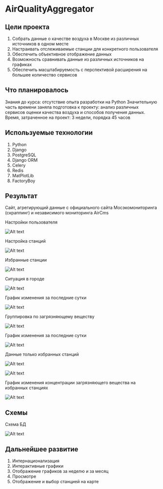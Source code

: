 # AirQualityAggregator

## Цели проекта

 1. Собрать данные о качестве воздуха в Москве из различных источников в одном месте
 2. Настраивать отслеживаемые станции для конкретного пользователя
 3. Обеспечить объективное отображение данных 
 4. Возможность сравнивать данные из различных источников на графиках
 5. Обеспечить масштабируемость с перспективой расширения на большее количество сервисов
 
 ## Что планировалось
 
 Знания до курса: отсутствие опыта разработки на Python
 Значительную часть времени заняла подготовка к проекту: анализ различных сервисов оценки качества воздуха и способов получения данных.
 Время, затраченное на проект: 3 недели, порядка 45 часов
 
 ## Используемые технологии
 
 1. Python
 2. Django
 3. PostgreSQL
 4. Django ORM
 5. Celery 
 6. Redis
 7. MatPlotLib
 8. FactoryBoy
 
 ## Результат
 
 Сайт, агрегирующий данные с официального сайта Мосэкомониторинга (скраппинг) и независимого мониторинга AirCms
 
 Настройки пользователя
 
 ![Alt text](img/User_settings.png?raw=true "Схема БД")
 
 Настройка станций 
 
 ![Alt text](img/My_stations_settings_all.png?raw=true "Схема БД")
 
 Избранные станции 
 
 ![Alt text](img/My_stations_settings.png?raw=true "Схема БД")
  
  
 Ситуация в городе 
 
 ![Alt text](img/Main_screen_by_service.png?raw=true "Схема БД")  
 
 График изменения за последние сутки
 
 ![Alt text](img/My_stations_by_substance.png?raw=true "Схема БД") 
 
 Группировка по загрязняющему веществу
 
 ![Alt text](img/Main_screen_by_substance.png?raw=true "Схема БД")  
 
 График изменения за последние сутки
 
 ![Alt text](img/Graph_by_services.png?raw=true "Схема БД")   
 
 Данные только избранных станций
 
 ![Alt text](img/My_stations_by_service.png?raw=true "Схема БД")     
 
 ![Alt text](img/My_stations_by_substance.png?raw=true "Схема БД")  
 
 График изменения концентрации загрязняющего вещества на избранных станциях
 
 ![Alt text](img/My_stations_graph_by_substance.png?raw=true "Схема БД") 
 
 ## Схемы

Схема БД

![Alt text](img/ERScheme.png?raw=true "Схема БД")
 
 ## Дальнейшее развитие
  1. Интернационализация
  2. Интерактивные графики
  3. Отображение графиков за неделю и за месяц
  4. Просмотре 
  4. Отображение и выбор станцией на карте 